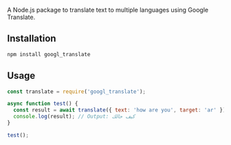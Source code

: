    A Node.js package to translate text to multiple languages using Google Translate.
   
   ## Installation
   ```bash
   npm install googl_translate
   ```
   
   ## Usage
   ```javascript
   const translate = require('googl_translate');
   
   async function test() {
     const result = await translate({ text: 'how are you', target: 'ar' });
     console.log(result); // Output: كيف حالك
   }
   
   test();
   ```